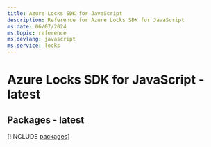 ```yaml
---
title: Azure Locks SDK for JavaScript
description: Reference for Azure Locks SDK for JavaScript
ms.date: 06/07/2024
ms.topic: reference
ms.devlang: javascript
ms.service: locks
---
```

# Azure Locks SDK for JavaScript - latest
## Packages - latest
[!INCLUDE [packages](locks-index.md)]